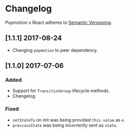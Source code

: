 # Changelog

Popmotion x React adheres to [Semantic Versioning](http://semver.org/).

## [1.1.1] 2017-08-24

- Changing `popmotion` to peer dependency.

## [1.1.0] 2017-07-06

### Added
- Support for `TransitionGroup` lifecycle methods.
- Changelog

### Fixed
- `setStateTo` on init was being provided `this.value` as `e`.
- `previousState` was being incorrectly sent as `state`.
